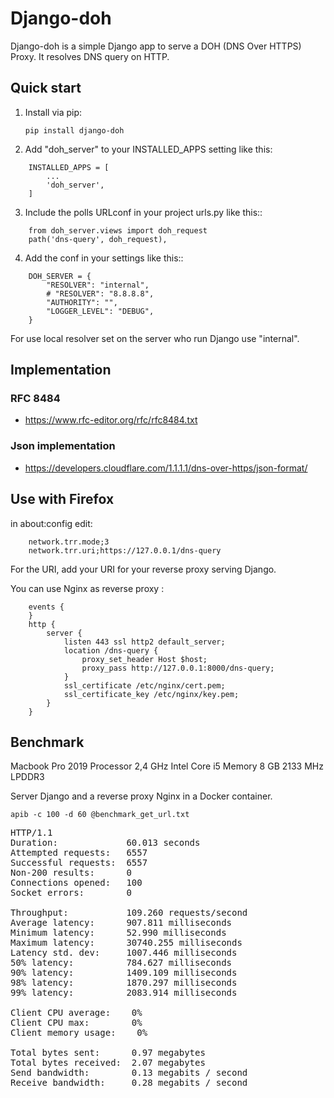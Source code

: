 # Django-doh

Django-doh is a simple Django app to serve a DOH (DNS Over HTTPS) Proxy. It resolves DNS query on HTTP.

## Quick start

1. Install via pip:

    `pip install django-doh`

2. Add "doh_server" to your INSTALLED_APPS setting like this:
```
    INSTALLED_APPS = [
        ...
        'doh_server',
    ]
```

3. Include the polls URLconf in your project urls.py like this::
```
    from doh_server.views import doh_request
    path('dns-query', doh_request),
```

4. Add the conf in your settings like this::
```
    DOH_SERVER = {
        "RESOLVER": "internal",
        # "RESOLVER": "8.8.8.8",
        "AUTHORITY": "",
        "LOGGER_LEVEL": "DEBUG",
    }
```
For use local resolver set on the server who run Django use "internal".

## Implementation

### RFC 8484

* https://www.rfc-editor.org/rfc/rfc8484.txt

### Json implementation

* https://developers.cloudflare.com/1.1.1.1/dns-over-https/json-format/


## Use with Firefox

in about:config edit:
```
    network.trr.mode;3
    network.trr.uri;https://127.0.0.1/dns-query
```

For the URI, add your URI for your reverse proxy serving Django.

You can use Nginx as reverse proxy :
```
    events {
    }
    http {
        server {
            listen 443 ssl http2 default_server;
            location /dns-query {
                proxy_set_header Host $host;
                proxy_pass http://127.0.0.1:8000/dns-query;
            }
            ssl_certificate /etc/nginx/cert.pem;
            ssl_certificate_key /etc/nginx/key.pem;
        }
    }
```


## Benchmark

Macbook Pro 2019
Processor 2,4 GHz Intel Core i5
Memory 8 GB 2133 MHz LPDDR3

Server Django and a reverse proxy Nginx in a Docker container.

`apib -c 100 -d 60 @benchmark_get_url.txt`
<pre>
HTTP/1.1
Duration:             60.013 seconds
Attempted requests:   6557
Successful requests:  6557
Non-200 results:      0
Connections opened:   100
Socket errors:        0

Throughput:           109.260 requests/second
Average latency:      907.811 milliseconds
Minimum latency:      52.990 milliseconds
Maximum latency:      30740.255 milliseconds
Latency std. dev:     1007.446 milliseconds
50% latency:          784.627 milliseconds
90% latency:          1409.109 milliseconds
98% latency:          1870.297 milliseconds
99% latency:          2083.914 milliseconds

Client CPU average:    0%
Client CPU max:        0%
Client memory usage:    0%

Total bytes sent:      0.97 megabytes
Total bytes received:  2.07 megabytes
Send bandwidth:        0.13 megabits / second
Receive bandwidth:     0.28 megabits / second
</pre>
